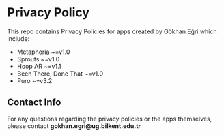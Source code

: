 <h1>Privacy Policy</h1>

<p>This repo contains Privacy Policies for apps created by Gökhan Eğri which include:</p>

<ul>
<li>Metaphoria ~=v1.0</li>
<li>Sprouts ~=v1.0</li>
<li>Hoop AR ~=v1.1</li>
<li>Been There, Done That ~=v1.0</li>
<li>Puro ~=v3.2</li>
</ul>

<h2>Contact Info</h2>
<p>For any questions regarding the privacy policies or the apps themselves, please contact <b>gokhan.egri@ug.bilkent.edu.tr</b></p>
